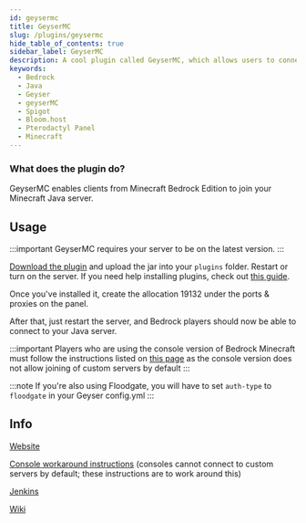 ```yaml
---
id: geysermc
title: GeyserMC
slug: /plugins/geysermc
hide_table_of_contents: true
sidebar_label: GeyserMC
description: A cool plugin called GeyserMC, which allows users to connect to java servers through the bedrock client.
keywords:
  - Bedrock
  - Java
  - Geyser
  - geyserMC
  - Spigot
  - Bloom.host
  - Pterodactyl Panel
  - Minecraft
---
```


### What does the plugin do?

GeyserMC enables clients from Minecraft Bedrock Edition to join your Minecraft Java server.  

## Usage

:::important
GeyserMC requires your server to be on the latest version.
:::

[Download the plugin](https://geysermc.org/download) and upload the jar into your `plugins` folder. Restart or turn on the server. If you need help installing plugins, check out [this guide](https://docs.bloom.host/installing-plugins).  

Once you've installed it, create the allocation 19132 under the ports & proxies on the panel.  

After that, just restart the server, and Bedrock players should now be able to connect to your Java server.  

:::important
Players who are using the console version of Bedrock Minecraft must follow the instructions listed on [this page](https://wiki.geysermc.org/geyser/using-geyser-with-consoles/) as the console version does not allow joining of custom servers by default
:::

:::note
If you're also using Floodgate, you will have to set `auth-type` to `floodgate` in your Geyser config.yml
:::
## Info
[Website](https://geysermc.org/)  

[Console workaround instructions](https://wiki.geysermc.org/geyser/using-geyser-with-consoles/) (consoles cannot connect to custom servers by default; these instructions are to work around this)

[Jenkins](https://ci.nukkitx.com/job/GeyserMC/job/Geyser/job/master/)  

[Wiki](https://github.com/GeyserMC/Geyser/wiki)
